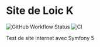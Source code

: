 # Site de Loic K
 ![GitHub Workflow Status](https://img.shields.io/github/workflow/status/loic943/Loic_K/Integration-Continue?label=CI&style=plastic)
![CI](https://github.com/loic943/Loic_K/actions/workflows/Integration-Continue/badge.svg)

Test de site internet avec Symfony 5